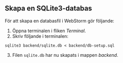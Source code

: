 ## Skapa en SQLite3-databas
För att skapa en databasfil i WebStorm gör följande:
1. Öppna terminalen i fliken _Terminal_.
2. Skriv följande i terminalen:
```terminal
sqlite3 backend/sqlite.db < backend/db-setup.sql
```
3. Filen `sqlite.db` har nu skapats i mappen _backend_.
